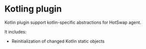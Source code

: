 Kotling plugin
====================================
Kotlin plugin support kotlin-specific abstractions for HotSwap agent.

It includes:
* Reinitialization of changed Kotlin static objects